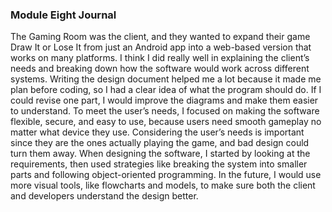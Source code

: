 ### Module Eight Journal

<p>
  The Gaming Room was the client, and they wanted to expand their game Draw It or Lose It from just an Android app into a web-based version that works on many platforms. 
  I think I did really well in explaining the client’s needs and breaking down how the software would work across different systems. 
  Writing the design document helped me a lot because it made me plan before coding, so I had a clear idea of what the program should do. 
  If I could revise one part, I would improve the diagrams and make them easier to understand. 
  To meet the user’s needs, I focused on making the software flexible, secure, and easy to use, because users need smooth gameplay no matter what device they use. 
  Considering the user’s needs is important since they are the ones actually playing the game, and bad design could turn them away. 
  When designing the software, I started by looking at the requirements, then used strategies like breaking the system into smaller parts and following object-oriented programming. In the future, 
  I would use more visual tools, like flowcharts and models, to make sure both the client and developers understand the design better.
</p>
